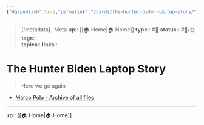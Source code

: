 ```yaml
---
{"dg-publish":true,"permalink":"/cards/the-hunter-biden-laptop-story/","title":"The Hunter Biden Laptop Story"}
---
```


> [!metadata]- Meta
> **up**:: [[🏠 Home\|🏠 Home]]
> **type**:: #📝 
> **status**:: #📝/🌞
> **tags**::  
> **topics**:: 
> **links**::


# The Hunter Biden Laptop Story

> Here we go again 

- [Marco Polo - Archive of all files](https://www.marcopolousa.org/bidenlaptopreport/)

---
up:: [[🏠 Home\|🏠 Home]]

